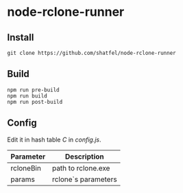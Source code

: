 # node-rclone-runner

## Install 

```
git clone https://github.com/shatfel/node-rclone-runner
```

## Build

```
npm run pre-build
npm run build
npm run post-build
```

## Config

Edit it in hash table _C_ in _config.js_.

| Parameter | Description |
| --------- | ----------- |
| rcloneBin | path to rclone.exe |
| params | rclone`s parameters |